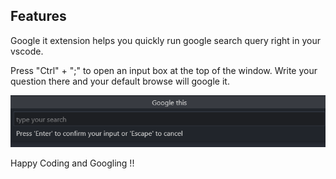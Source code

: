 ## Features
Google it extension helps you quickly run google search query right in your vscode.

Press "Ctrl" + ";" to open an input box at the top of the window. Write your question there and your default browse will google it.

![alt text](assets/demo.png "An input show up after pressing Ctrl ;")

Happy Coding and Googling !!
